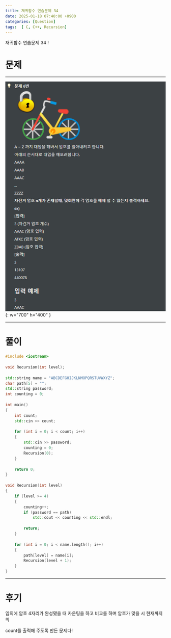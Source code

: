 ```yaml
---
title: 재귀함수 연습문제 34
date: 2025-01-18 07:40:00 +0900
categories: [Question]  
tags:  [ C, C++, Recursion]
---
```


재귀함수 연습문제 34 !

# 문제   
---------------------------------------

![Desktop View](/assets/img/Recursion34.png){: w="700" h="400" }

---------------------------------------

# 풀이

```c++
#include <iostream>

void Recursion(int level);

std::string name = "ABCDEFGHIJKLNMOPQRSTUVWXYZ";
char path[5] = "";
std::string password;
int counting = 0;

int main()
{
    int count;
    std::cin >> count;
    
    for (int i = 0; i < count; i++)
    {
        std::cin >> password;
        counting = 0;
        Recursion(0);
    }
    
    return 0;
}

void Recursion(int level)
{
    if (level >= 4)
    {
        counting++;
        if (password == path)
            std::cout << counting << std::endl;
        
        return;
    }
    
    for (int i = 0; i < name.length(); i++)
    {
        path[level] = name[i];
        Recursion(level + 1);
    }
}
```
---------------------------------------

# 후기

임의에 암호 4자리가 완성됐을 때 카운팅을 하고 비교를 하며 암호가 맞을 시 현재까지의

count를 출력해 주도록 만든 문제다!
